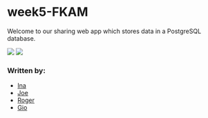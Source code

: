 # week5-FKAM

Welcome to our sharing web app which stores data in a PostgreSQL database. 

![](https://media.giphy.com/media/pyEDsTDy2aIR5SXkBD/giphy.gif)
![](https://media.giphy.com/media/1oFqxMYv5JQvuFtX8o/giphy.gif)

### Written by: 
- [Ina](https://github.com/itsina96)
- [Joe](https://github.com/Joepock123)
- [Roger](https://github.com/Roger-Heathcote)
- [Gio](https://github.com/glrta)
